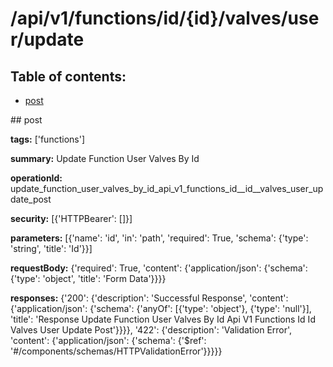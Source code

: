 # /api/v1/functions/id/{id}/valves/user/update

## Table of contents:
- [post](#post)

<a name="post" />
## post

**tags:** ['functions']

**summary:** Update Function User Valves By Id

**operationId:** update_function_user_valves_by_id_api_v1_functions_id__id__valves_user_update_post

**security:** [{'HTTPBearer': []}]

**parameters:** [{'name': 'id', 'in': 'path', 'required': True, 'schema': {'type': 'string', 'title': 'Id'}}]

**requestBody:** {'required': True, 'content': {'application/json': {'schema': {'type': 'object', 'title': 'Form Data'}}}}

**responses:** {'200': {'description': 'Successful Response', 'content': {'application/json': {'schema': {'anyOf': [{'type': 'object'}, {'type': 'null'}], 'title': 'Response Update Function User Valves By Id Api V1 Functions Id  Id  Valves User Update Post'}}}}, '422': {'description': 'Validation Error', 'content': {'application/json': {'schema': {'$ref': '#/components/schemas/HTTPValidationError'}}}}}

